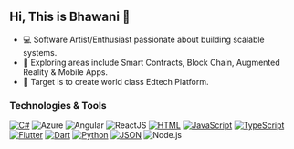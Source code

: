 ## Hi, This is Bhawani 👋
- 💻 Software Artist/Enthusiast passionate about building scalable systems.
- 🌱 Exploring areas include Smart Contracts, Block Chain, Augmented Reality & Mobile Apps.
- 🎯 Target is to create world class Edtech Platform.

### Technologies & Tools

[![C#](https://custom-icon-badges.demolab.com/badge/C%23-%23239120.svg?logo=cshrp&logoColor=white)](#)
![Azure](https://img.shields.io/badge/Azure-Cloud_Service-0089D6?style=flat&logo=microsoft-azure&logoColor=white&labelColor=0089D6&color=0089D6)
![Angular](https://img.shields.io/badge/Angular-DD0031?logo=angular&logoColor=white&labelColor=DD0031&color=DD0031)
![ReactJS](https://img.shields.io/badge/React-20232A?logo=react&logoColor=#2174AC&labelColor=20232A&color=20232A)
[![HTML](https://img.shields.io/badge/HTML-%23E34F26.svg?logo=html5&logoColor=white)](#)
[![JavaScript](https://img.shields.io/badge/JavaScript-F7DF1E?logo=javascript&logoColor=000)](#)
[![TypeScript](https://img.shields.io/badge/TypeScript-3178C6?logo=typescript&logoColor=fff)](#)
[![Flutter](https://img.shields.io/badge/Flutter-02569B?logo=flutter&logoColor=fff)](#)
[![Dart](https://img.shields.io/badge/Dart-%230175C2.svg?logo=dart&logoColor=white)](#)
[![Python](https://img.shields.io/badge/Python-3776AB?logo=python&logoColor=fff)](#)
[![JSON](https://img.shields.io/badge/JSON-000?logo=json&logoColor=fff)](#)
![Node.js](https://img.shields.io/badge/Node.js-20-43853D?style=flat&logo=node.js&logoColor=white&labelColor=43853D&color=43853D)



